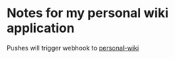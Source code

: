 # Notes for my personal wiki application

Pushes will trigger webhook to [personal-wiki](https://github.com/conormag94/personal-wiki)


